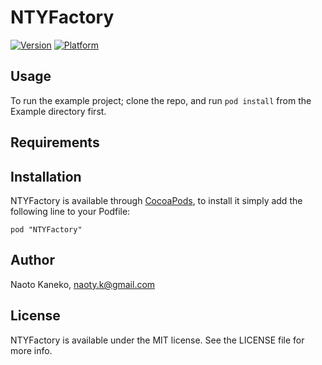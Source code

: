 # NTYFactory

[![Version](http://cocoapod-badges.herokuapp.com/v/NTYFactory/badge.png)](http://cocoadocs.org/docsets/NTYFactory)
[![Platform](http://cocoapod-badges.herokuapp.com/p/NTYFactory/badge.png)](http://cocoadocs.org/docsets/NTYFactory)

## Usage

To run the example project; clone the repo, and run `pod install` from the Example directory first.

## Requirements

## Installation

NTYFactory is available through [CocoaPods](http://cocoapods.org), to install
it simply add the following line to your Podfile:

    pod "NTYFactory"

## Author

Naoto Kaneko, naoty.k@gmail.com

## License

NTYFactory is available under the MIT license. See the LICENSE file for more info.

